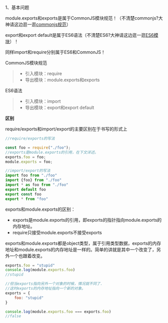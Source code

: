 1、基本问题

module.exports和exports是属于CommonJS模块规范！（不清楚commonjs?大神请这边逛一逛[commonjs规范](http://javascript.ruanyifeng.com/nodejs/module.html)）

export和export default是属于ES6语法（不清楚ES6?大神请这边逛一逛[ES6模块](http://es6.ruanyifeng.com/#docs/module)）！

同样import和require分别属于ES6和CommonJS！


CommonJS模块规范 

> * 引入模块：require
> * 导出模块：module.exports和exports

ES6语法

> * 引入模块：import
> * 导出模块：export和export default


  **区别**

require/exports和import/export的主要区别在于书写的形式上
```js
//require/exports的写法

const foo = require("./foo");
//exports是module.exports的引用，在下文详述。
exports.foo = foo;
module.exports = foo;

//import/export的写法
import foo from "./foo"
import {foo} from "./foo"
import * as foo from "./foo"
export default foo
export const foo
export * from "foo"
```

exports和module.exports的区别：

- exports是module.exports的引用，即exports的指针指向module.exports的内存地址。
- require只接受module.exports不接受exports

exports和module.exports都是object类型，属于引用类型数据，exports的内存地址和module.exports的内存地址是一样的。简单的讲就是其中一个改变了，另外一个也跟着改变。

```js
exports.foo = "stupid"
console.log(module.exports.foo)
//stupid

//但当exports指向另外一个对象的时候，情况就不同了.
//这时exports的内存地址指向一个新的对象。
exports = {
    foo: "stupid"
}

console.log(module.exports.foo === exports.foo)
//false
```